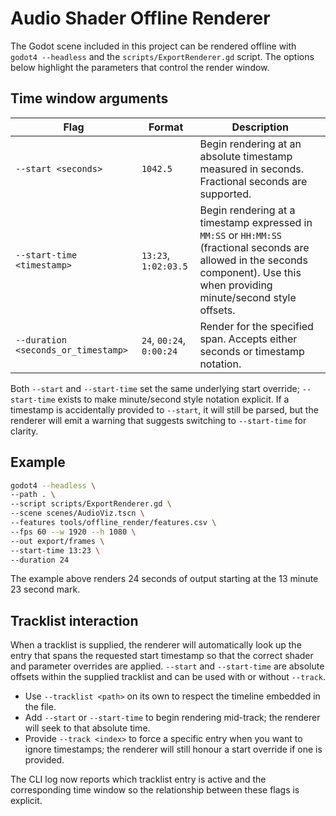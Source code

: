 # Audio Shader Offline Renderer

The Godot scene included in this project can be rendered offline with `godot4 --headless` and the `scripts/ExportRenderer.gd` script. The options below highlight the parameters that control the render window.

## Time window arguments

| Flag | Format | Description |
| --- | --- | --- |
| `--start <seconds>` | `1042.5` | Begin rendering at an absolute timestamp measured in seconds. Fractional seconds are supported. |
| `--start-time <timestamp>` | `13:23`, `1:02:03.5` | Begin rendering at a timestamp expressed in `MM:SS` or `HH:MM:SS` (fractional seconds are allowed in the seconds component). Use this when providing minute/second style offsets. |
| `--duration <seconds_or_timestamp>` | `24`, `00:24`, `0:00:24` | Render for the specified span. Accepts either seconds or timestamp notation. |

Both `--start` and `--start-time` set the same underlying start override; `--start-time` exists to make minute/second style notation explicit. If a timestamp is accidentally provided to `--start`, it will still be parsed, but the renderer will emit a warning that suggests switching to `--start-time` for clarity.

## Example

```sh
godot4 --headless \
--path . \
--script scripts/ExportRenderer.gd \
--scene scenes/AudioViz.tscn \
--features tools/offline_render/features.csv \
--fps 60 --w 1920 --h 1080 \
--out export/frames \
--start-time 13:23 \
--duration 24
```

The example above renders 24 seconds of output starting at the 13 minute 23 second mark.

## Tracklist interaction

When a tracklist is supplied, the renderer will automatically look up the entry that spans the requested start timestamp so that the correct shader and parameter overrides are applied. `--start` and `--start-time` are absolute offsets within the supplied tracklist and can be used with or without `--track`.

* Use `--tracklist <path>` on its own to respect the timeline embedded in the file.
* Add `--start` or `--start-time` to begin rendering mid-track; the renderer will seek to that absolute time.
* Provide `--track <index>` to force a specific entry when you want to ignore timestamps; the renderer will still honour a start override if one is provided.

The CLI log now reports which tracklist entry is active and the corresponding time window so the relationship between these flags is explicit.
